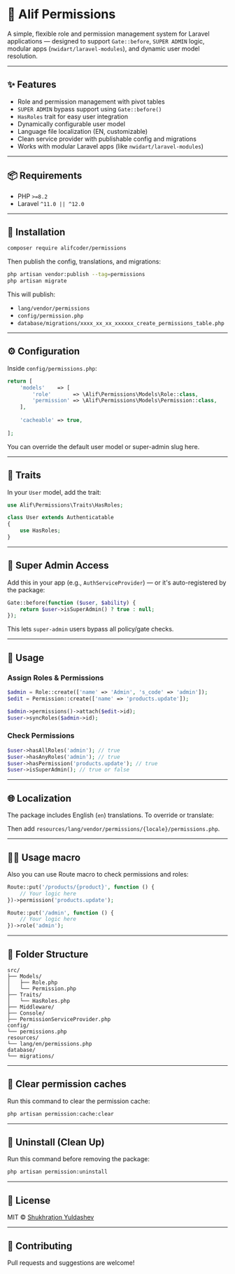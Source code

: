 # 🔐 Alif Permissions

A simple, flexible role and permission management system for Laravel applications — designed to support 
`Gate::before`, `SUPER ADMIN` logic, modular apps (`nwidart/laravel-modules`), and dynamic user model resolution.

---

## ✨ Features

- Role and permission management with pivot tables
- `SUPER ADMIN` bypass support using `Gate::before()`
- `HasRoles` trait for easy user integration
- Dynamically configurable user model
- Language file localization (EN, customizable)
- Clean service provider with publishable config and migrations
- Works with modular Laravel apps (like `nwidart/laravel-modules`)

---

## 📦 Requirements

- PHP `>=8.2`
- Laravel `^11.0 || ^12.0`

---

## 🚀 Installation

```bash
composer require alifcoder/permissions
```

Then publish the config, translations, and migrations:

```bash
php artisan vendor:publish --tag=permissions
php artisan migrate
```

This will publish:
- `lang/vendor/permissions`
- `config/permission.php`
- `database/migrations/xxxx_xx_xx_xxxxxx_create_permissions_table.php`


---

## ⚙️ Configuration

Inside `config/permissions.php`:

```php
return [
    'models'    => [
        'role'       => \Alif\Permissions\Models\Role::class,
        'permission' => \Alif\Permissions\Models\Permission::class,
    ],
    
    'cacheable' => true,
        
];
```

You can override the default user model or super-admin slug here.

---

## 🧬 Traits

In your `User` model, add the trait:

```php
use Alif\Permissions\Traits\HasRoles;

class User extends Authenticatable
{
    use HasRoles;
}
```

---

## 🔐 Super Admin Access

Add this in your app (e.g., `AuthServiceProvider`) — or it's auto-registered by the package:

```php
Gate::before(function ($user, $ability) {
    return $user->isSuperAdmin() ? true : null;
});
```

This lets `super-admin` users bypass all policy/gate checks.

---

## 🧠 Usage

### Assign Roles & Permissions

```php
$admin = Role::create(['name' => 'Admin', 's_code' => 'admin']);
$edit = Permission::create(['name' => 'products.update']);

$admin->permissions()->attach($edit->id);
$user->syncRoles($admin->id);
```

### Check Permissions

```php
$user->hasAllRoles('admin'); // true
$user->hasAnyRoles('admin'); // true
$user->hasPermission('products.update'); // true
$user->isSuperAdmin(); // true or false
```

---

## 🌐 Localization

The package includes English (`en`) translations. To override or translate:

Then add `resources/lang/vendor/permissions/{locale}/permissions.php`.

---

## 🧑‍💻 Usage macro

Also you can use Route macro to check permissions and roles:

```php
Route::put('/products/{product}', function () {
    // Your logic here
})->permission('products.update');

Route::put('/admin', function () {
    // Your logic here
})->role('admin');
```

---

## 🧩 Folder Structure

```
src/
├── Models/
│   ├── Role.php
│   └── Permission.php
├── Traits/
│   └── HasRoles.php
├── Middleware/
├── Console/
├── PermissionServiceProvider.php
config/
└── permissions.php
resources/
└── lang/en/permissions.php
database/
└── migrations/
```
---

## 🧹 Clear permission caches

Run this command to clear the permission cache:

```bash
php artisan permission:cache:clear
```

---

## 🧹 Uninstall (Clean Up)

Run this command before removing the package:

```bash
php artisan permission:uninstall
```

---

## 📜 License

MIT © [Shukhratjon Yuldashev](https://t.me/alif_coder)

---

## 🙌 Contributing

Pull requests and suggestions are welcome!
